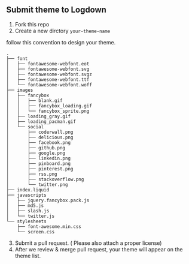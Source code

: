 
## Submit theme to Logdown

1. Fork this repo
2. Create a new dirctory `your-theme-name`

follow this convention to design your theme.

```
.
├── font
│   ├── fontawesome-webfont.eot
│   ├── fontawesome-webfont.svg
│   ├── fontawesome-webfont.svgz
│   ├── fontawesome-webfont.ttf
│   └── fontawesome-webfont.woff
├── images
│   ├── fancybox
│   │   ├── blank.gif
│   │   ├── fancybox_loading.gif
│   │   └── fancybox_sprite.png
│   ├── loading_gray.gif
│   ├── loading_pacman.gif
│   └── social
│       ├── coderwall.png
│       ├── delicious.png
│       ├── facebook.png
│       ├── github.png
│       ├── google.png
│       ├── linkedin.png
│       ├── pinboard.png
│       ├── pinterest.png
│       ├── rss.png
│       ├── stackoverflow.png
│       └── twitter.png
├── index.liquid
├── javascripts
│   ├── jquery.fancybox.pack.js
│   ├── md5.js
│   ├── slash.js
│   └── twitter.js
└── stylesheets
    ├── font-awesome.min.css
    └── screen.css
```    

3. Submit a pull request. ( Please also attach a proper license)
4. After we review & merge pull request, your theme will appear on the theme list. 